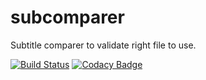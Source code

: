 # subcomparer
Subtitle comparer to validate right file to use.

[![Build Status](https://travis-ci.com/mattcongy/subcomparer.svg?branch=master)](https://travis-ci.com/mattcongy/subcomparer)
[![Codacy Badge](https://api.codacy.com/project/badge/Grade/2b820879f1db40de908f7e3d011cc63e)](https://www.codacy.com/app/Mattflix/subcomparer?utm_source=github.com&amp;utm_medium=referral&amp;utm_content=mattcongy/subcomparer&amp;utm_campaign=Badge_Grade)
